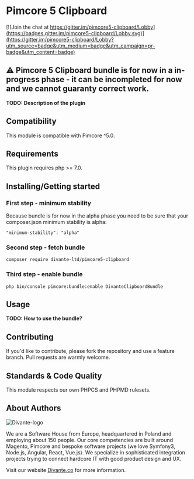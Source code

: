 # Pimcore 5 Clipboard

[![Join the chat at https://gitter.im/pimcore5-clipboard/Lobby](https://badges.gitter.im/pimcore5-clipboard/Lobby.svg)](https://gitter.im/pimcore5-clipboard/Lobby?utm_source=badge&utm_medium=badge&utm_campaign=pr-badge&utm_content=badge)

## :warning: Pimcore 5 Clipboard bundle is for now in a in-progress phase - it can be incompleted for now and we cannot guaranty correct work. 

**TODO: Description of the plugin**

## Compatibility
This module is compatible with Pimcore ^5.0.

## Requirements
This plugin requires php >= 7.0.

## Installing/Getting started
### First step - minimum stability
Because bundle is for now in the alpha phase you need to be sure that your composer.json minimum stability is alpha:
```
"minimum-stability": "alpha"
``` 
### Second step - fetch bundle
```
composer require divante-ltd/pimcore5-clipboard
```

### Third step - enable bundle
```
php bin/console pimcore:bundle:enable DivanteClipboardBundle
```

## Usage
**TODO: How to use the bundle?**

## Contributing
If you'd like to contribute, please fork the repository and use a feature branch. Pull requests are warmly welcome.

## Standards & Code Quality
This module respects our own PHPCS and PHPMD rulesets.

## About Authors


![Divante-logo](http://divante.co///logo_1.png "Divante")

We are a Software House from Europe, headquartered in Poland and employing about 150 people. Our core competencies are built around Magento, Pimcore and bespoke software projects (we love Symfony3, Node.js, Angular, React, Vue.js). We specialize in sophisticated integration projects trying to connect hardcore IT with good product design and UX.

Visit our website [Divante.co](https://divante.co/ "Divante.co") for more information.
